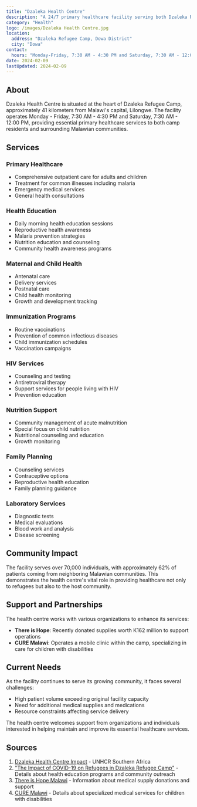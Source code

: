 ```yaml
---
title: "Dzaleka Health Centre"
description: "A 24/7 primary healthcare facility serving both Dzaleka Refugee Camp residents and surrounding Malawian communities"
category: "Health"
logo: /images/Dzaleka Health Centre.jpg
location:
  address: "Dzaleka Refugee Camp, Dowa District"
  city: "Dowa"
contact:
  hours: "Monday-Friday, 7:30 AM - 4:30 PM and Saturday, 7:30 AM - 12:00 PM"
date: 2024-02-09
lastUpdated: 2024-02-09
---
```


## About

Dzaleka Health Centre is situated at the heart of Dzaleka Refugee Camp, approximately 41 kilometers from Malawi's capital, Lilongwe. The facility operates Monday - Friday, 7:30 AM - 4:30 PM and Saturday, 7:30 AM - 12:00 PM, providing essential primary healthcare services to both camp residents and surrounding Malawian communities.

## Services

### Primary Healthcare
- Comprehensive outpatient care for adults and children
- Treatment for common illnesses including malaria
- Emergency medical services
- General health consultations

### Health Education
- Daily morning health education sessions
- Reproductive health awareness
- Malaria prevention strategies
- Nutrition education and counseling
- Community health awareness programs

### Maternal and Child Health
- Antenatal care
- Delivery services
- Postnatal care
- Child health monitoring
- Growth and development tracking

### Immunization Programs
- Routine vaccinations
- Prevention of common infectious diseases
- Child immunization schedules
- Vaccination campaigns

### HIV Services
- Counseling and testing
- Antiretroviral therapy
- Support services for people living with HIV
- Prevention education

### Nutrition Support
- Community management of acute malnutrition
- Special focus on child nutrition
- Nutritional counseling and education
- Growth monitoring

### Family Planning
- Counseling services
- Contraceptive options
- Reproductive health education
- Family planning guidance

### Laboratory Services
- Diagnostic tests
- Medical evaluations
- Blood work and analysis
- Disease screening

## Community Impact

The facility serves over 70,000 individuals, with approximately 62% of patients coming from neighboring Malawian communities. This demonstrates the health centre's vital role in providing healthcare not only to refugees but also to the host community.

## Support and Partnerships

The health centre works with various organizations to enhance its services:

- **There is Hope**: Recently donated supplies worth K162 million to support operations
- **CURE Malawi**: Operates a mobile clinic within the camp, specializing in care for children with disabilities

## Current Needs

As the facility continues to serve its growing community, it faces several challenges:

- High patient volume exceeding original facility capacity
- Need for additional medical supplies and medications
- Resource constraints affecting service delivery

The health centre welcomes support from organizations and individuals interested in helping maintain and improve its essential healthcare services.

## Sources

1. [Dzaleka Health Centre Impact](https://www.facebook.com/photo.php?fbid=383180941050561&id=100080759741139&locale=fy_NL&set=a.167397922628865) - UNHCR Southern Africa
2. ["The Impact of COVID-19 on Refugees in Dzaleka Refugee Camp"](https://scholarworks.umass.edu/bitstreams/22a013de-6941-4d89-8a8a-35eedcd88159/download) - Details about health education programs and community outreach
3. [There is Hope Malawi](https://thereishopemalawi.org) - Information about medical supply donations and support
4. [CURE Malawi](https://cure.org/malawi) - Details about specialized medical services for children with disabilities
